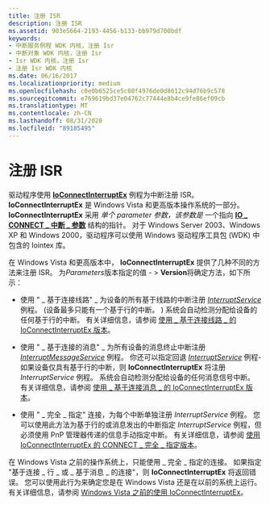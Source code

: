 ```yaml
---
title: 注册 ISR
description: 注册 ISR
ms.assetid: 903e5664-2193-4456-b133-bb979d700bdf
keywords:
- 中断服务例程 WDK 内核，注册 Isr
- 中断对象 WDK 内核，注册 Isr
- Isr WDK 内核，注册 Isr
- 注册 Isr WDK 内核
ms.date: 06/16/2017
ms.localizationpriority: medium
ms.openlocfilehash: c0e0b6525ce5c80f4976de0d8612c94d76b9c578
ms.sourcegitcommit: e769619bd37e04762c77444e8b4ce9fe86ef09cb
ms.translationtype: MT
ms.contentlocale: zh-CN
ms.lasthandoff: 08/31/2020
ms.locfileid: "89185495"
---
```

# <a name="registering-an-isr"></a>注册 ISR


驱动程序使用 [**IoConnectInterruptEx**](/windows-hardware/drivers/ddi/wdm/nf-wdm-ioconnectinterruptex) 例程为中断注册 ISR。 **IoConnectInterruptEx** 是 Windows Vista 和更高版本操作系统的一部分。 **IoConnectInterruptEx** 采用 *单个 parameter 参数，该参数是* 一个指向 [**IO \_ CONNECT \_ 中断 \_ 参数**](/windows-hardware/drivers/ddi/wdm/ns-wdm-_io_connect_interrupt_parameters) 结构的指针。 对于 Windows Server 2003、Windows XP 和 Windows 2000，驱动程序可以使用 Windows 驱动程序工具包 (WDK) 中包含的 Iointex 库。

在 Windows Vista 和更高版本中， **IoConnectInterruptEx** 提供了几种不同的方法来注册 ISR。 为*Parameters*版本指定的值 - &gt; **Version**将确定方法，如下所示：

-   使用 " \_ 基于连接线路" \_ 为设备的所有基于线路的中断注册 [*InterruptService*](/windows-hardware/drivers/ddi/wdm/nc-wdm-kservice_routine) 例程。  (设备最多只能有一个基于行的中断。 ) 系统会自动检测分配给设备的任何基于行的中断。 有关详细信息，请参阅 [使用 \_ 基于连接线路 \_ 的 IoConnectInterruptEx 版本](using-the-connect-line-based-version-of-ioconnectinterruptex.md)。

-   使用 " \_ 基于连接的消息" \_ 为所有设备的消息终止中断注册 [*InterruptMessageService*](/windows-hardware/drivers/ddi/wdm/nc-wdm-kmessage_service_routine) 例程。 你还可以指定回退 [*InterruptService*](/windows-hardware/drivers/ddi/wdm/nc-wdm-kservice_routine) 例程-如果设备仅具有基于行的中断，则 **IoConnectInterruptEx** 将注册 *InterruptService* 例程。 系统会自动检测分配给设备的任何消息信号中断。 有关详细信息，请参阅 [使用 \_ 基于连接消息 \_ 的 IoConnectInterruptEx 版本](using-the-connect-message-based-version-of-ioconnectinterruptex.md)。

-   使用 " \_ 完全 \_ 指定" 连接，为每个中断单独注册 *InterruptService* 例程。 您可以使用此方法为基于行的或消息发出的中断指定 *InterruptService* 例程，但必须使用 PnP 管理器传递的信息手动指定中断。 有关详细信息，请参阅 [使用 IoConnectInterruptEx 的 CONNECT \_ 完全 \_ 指定版本](using-the-connect-fully-specified-version-of-ioconnectinterruptex.md)。

在 Windows Vista 之前的操作系统上，只能使用 \_ 完全 \_ 指定的连接。 如果指定 "基于连接 \_ 行 \_ 或 \_ 基于消息 \_ 的连接"，则 **IoConnectInterruptEx** 将返回错误。 您可以使用此行为来确定您是在 Windows Vista 还是在以前的系统上运行。 有关详细信息，请参阅 [Windows Vista 之前的使用 IoConnectInterruptEx](using-ioconnectinterruptex-prior-to-windows-vista.md)。

 

